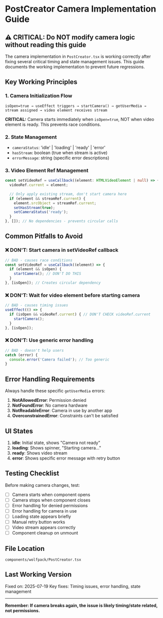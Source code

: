 # PostCreator Camera Implementation Guide

## ⚠️ CRITICAL: Do NOT modify camera logic without reading this guide

The camera implementation in `PostCreator.tsx` is working correctly after fixing several critical timing and state management issues. This guide documents the working implementation to prevent future regressions.

## Key Working Principles

### 1. Camera Initialization Flow
```
isOpen=true → useEffect triggers → startCamera() → getUserMedia → stream assigned → video element receives stream
```

**CRITICAL:** Camera starts immediately when `isOpen=true`, NOT when video element is ready. This prevents race conditions.

### 2. State Management
- `cameraStatus`: 'idle' | 'loading' | 'ready' | 'error'
- `hasStream`: boolean (true when stream is active)
- `errorMessage`: string (specific error descriptions)

### 3. Video Element Ref Management
```typescript
const setVideoRef = useCallback((element: HTMLVideoElement | null) => {
  videoRef.current = element;
  
  // Only apply existing stream, don't start camera here
  if (element && streamRef.current) {
    element.srcObject = streamRef.current;
    setHasStream(true);
    setCameraStatus('ready');
  }
}, []); // No dependencies - prevents circular calls
```

## Common Pitfalls to Avoid

### ❌ DON'T: Start camera in setVideoRef callback
```typescript
// BAD - causes race conditions
const setVideoRef = useCallback((element) => {
  if (element && isOpen) {
    startCamera(); // DON'T DO THIS
  }
}, [isOpen]); // Creates circular dependency
```

### ❌ DON'T: Wait for video element before starting camera
```typescript
// BAD - causes timing issues
useEffect(() => {
  if (isOpen && videoRef.current) { // DON'T CHECK videoRef.current
    startCamera();
  }
}, [isOpen]);
```

### ❌ DON'T: Use generic error handling
```typescript
// BAD - doesn't help users
catch (error) {
  console.error('Camera failed'); // Too generic
}
```

## Error Handling Requirements

Always handle these specific `getUserMedia` errors:

1. **NotAllowedError**: Permission denied
2. **NotFoundError**: No camera hardware
3. **NotReadableError**: Camera in use by another app
4. **OverconstrainedError**: Constraints can't be satisfied

## UI States

1. **idle**: Initial state, shows "Camera not ready"
2. **loading**: Shows spinner, "Starting camera..."
3. **ready**: Shows video stream
4. **error**: Shows specific error message with retry button

## Testing Checklist

Before making camera changes, test:

- [ ] Camera starts when component opens
- [ ] Camera stops when component closes
- [ ] Error handling for denied permissions
- [ ] Error handling for camera in use
- [ ] Loading state appears briefly
- [ ] Manual retry button works
- [ ] Video stream appears correctly
- [ ] Component cleanup on unmount

## File Location
`components/wolfpack/PostCreator.tsx`

## Last Working Version
Fixed on: 2025-07-19
Key fixes: Timing issues, error handling, state management

---

**Remember: If camera breaks again, the issue is likely timing/state related, not permissions.**